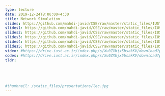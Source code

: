 ```yaml
---
type: lecture
date: 2019-12-24T8:00:00+4:30
title: Network Simulation
slides: https://github.com/mahdi-javid/CSE/raw/master/static_files/IUST/InstallationGuide_NS2_linux_ubuntu_besides.pdf
slides1: https://github.com/mahdi-javid/CSE/raw/master/static_files/IUST/InstallationGuide_NS2_linux_ubuntu_vmware.pdf
slides2: https://github.com/mahdi-javid/CSE/raw/master/static_files/IUST/InstallationGuide_NS2_windows_cygwin.ppt
slides3: https://github.com/mahdi-javid/CSE/raw/master/static_files/IUST/Network_Simulation.pptx
slides4: https://github.com/mahdi-javid/CSE/raw/master/static_files/IUST/Network_Simulation_Tools.pdf
slides5: https://github.com/mahdi-javid/CSE/raw/master/static_files/IUST/NS2_Manual_2011.pdf
video: #https://drive.iust.ac.ir/index.php/s/Xu0ZXbjx5bsakKV/download?path=%2FVideos&files=S26.mp4
codes: #https://drive.iust.ac.ir/index.php/s/Xu0ZXbjx5bsakKV/download?path=%2FCode&files=S26.zip
tldr: 





#thumbnail: /static_files/presentations/lec.jpg
---
```

